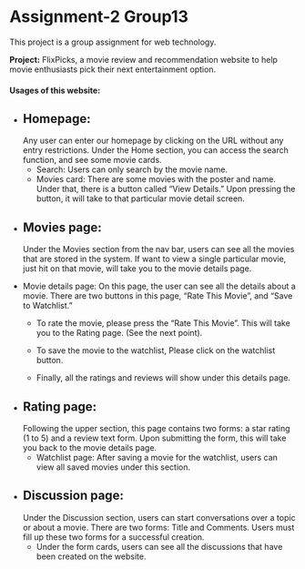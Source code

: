 # Assignment-2 Group13
This project is a group assignment for web technology.

<b>Project:</b> FlixPicks, a movie review and recommendation website to help movie enthusiasts pick their next entertainment option.

<h4>Usages of this website:</h4>

* <h2>Homepage:</h2> Any user can enter our homepage by clicking on the URL without any entry restrictions. Under the Home section, you can access the search function, and see some movie cards.

  - Search: Users can only search by the movie name.
  - Movies card: There are some movies with the poster and name. Under that, there is a button called “View Details.” Upon pressing the button, it will take to that particular movie detail screen.

* <h2>Movies page:</h2> Under the Movies section from the nav bar, users can see all the movies that are stored in the system. If want to view a single particular movie, just hit on that movie, will take you to the movie details page.
* Movie details page: On this page, the user can see all the details about a movie. There are two buttons in this page, “Rate This Movie”, and “Save to Watchlist.” 

  - To rate the movie, please press the “Rate This Movie”. This will take you to the Rating page. (See the next point). 
  - To save the movie to the watchlist, Please click on the watchlist button.

  - Finally, all the ratings and reviews will show under this details page.

* <h2>Rating page:</h2> Following the upper section, this page contains two forms: a star rating (1 to 5) and a review text form. Upon submitting the form, this will take you back to the movie details page.

  - Watchlist page: After saving a movie for the watchlist, users can view all saved movies under this section.

* <h2>Discussion page:</h2> Under the Discussion section, users can start conversations over a topic or about a movie. There are two forms: Title and Comments. Users must fill up these two forms for a successful creation.

   - Under the form cards, users can see all the discussions that have been created on the website.




